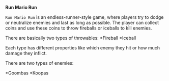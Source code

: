 **Run Mario Run**

`Run Mario Run` is an endless-runner-style game, where players try to dodge or neutralize enemies and last as long as possible. The player can collect coins and use these coins to throw fireballs or iceballs to kill enemies.  

There are basically two types of throwables:
*Fireball
*Iceball

Each type has different properties like which enemy they hit or how much damage they inflict.

There are two types of enemies:

*Goombas
*Koopas


